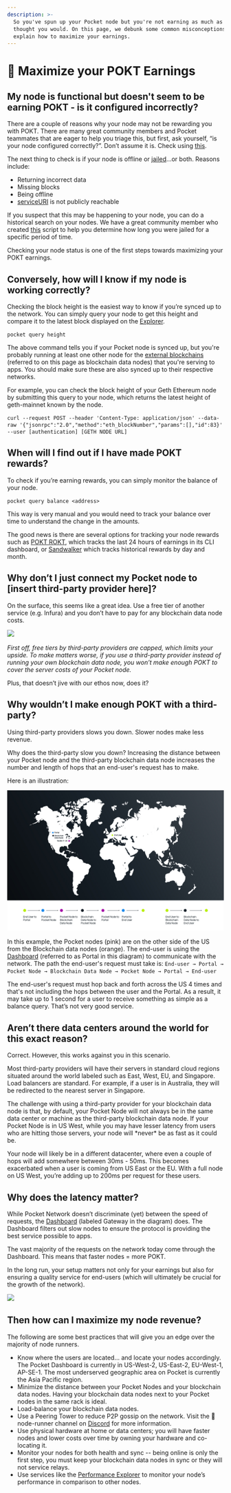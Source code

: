 ```yaml
---
description: >-
  So you've spun up your Pocket node but you're not earning as much as you
  thought you would. On this page, we debunk some common misconceptions and
  explain how to maximize your earnings.
---
```


# 🤑 Maximize your POKT Earnings

## My node is functional but doesn't seem to be earning POKT - is it configured incorrectly?

There are a couple of reasons why your node may not be rewarding you with POKT. There are many great community members and Pocket teammates that are eager to help you triage this, but first, ask yourself, “is your node configured correctly?”. Don’t assume it is. Check using [this](../../resources/faq/node-troubleshooting.md).

The next thing to check is if your node is offline or [jailed](../../main-concepts/glossary.md#jail)...or both. Reasons include:

* Returning incorrect data
* Missing blocks
* Being offline
* [serviceURI](../../main-concepts/glossary.md#serviceuri) is not publicly reachable

If you suspect that this may be happening to your node, you can do a historical search on your nodes. We have a great community member who created [this](https://forum.pokt.network/t/jailcounter-script/663) script to help you determine how long you were jailed for a specific period of time.

Checking your node status is one of the first steps towards maximizing your POKT earnings.

## Conversely, how will I know if my node is working correctly?

Checking the block height is the easiest way to know if you’re synced up to the network. You can simply query your node to get this height and compare it to the latest block displayed on the [Explorer](https://explorer.pokt.network/).

```text
pocket query height
```

The above command tells you if your Pocket node is synced up, but you're probably running at least one other node for the [external blockchains](../../resources/references/supported-blockchains.md) \(referred to on this page as blockchain data nodes\) that you're serving to apps. You should make sure these are also synced up to their respective networks.

For example, you can check the block height of your Geth Ethereum node by submitting this query to your node, which returns the latest height of geth-mainnet known by the node.

```text
curl --request POST --header 'Content-Type: application/json' --data-raw '{"jsonrpc":"2.0","method":"eth_blockNumber","params":[],"id":83}' --user [authentication] [GETH NODE URL]
```

## When will I find out if I have made POKT rewards?

To check if you’re earning rewards, you can simply monitor the balance of your node.

```text
pocket query balance <address>
```

This way is very manual and you would need to track your balance over time to understand the change in the amounts. 

The good news is there are several options for tracking your node rewards such as [POKT ROKT](https://github.com/BenVanGithub/POKT-ROKT), which tracks the last 24 hours of earnings in its CLI dashboard, or [Sandwalker](https://sandwalker.sbrk.org/explorer) which tracks historical rewards by day and month.

## Why don’t I just connect my Pocket node to \[insert third-party provider here\]?

On the surface, this seems like a great idea. Use a free tier of another service \(e.g. Infura\) and you don’t have to pay for any blockchain data node costs.

![](../../.gitbook/assets/0.gif)

_First off, free tiers by third-party providers are capped, which limits your upside. To make matters worse, if you use a third-party provider instead of running your own blockchain data node, you won’t make enough POKT to cover the server costs of your Pocket node._

Plus, that doesn’t jive with our ethos now, does it?

## Why wouldn’t I make enough POKT with a third-party?

Using third-party providers slows you down. Slower nodes make less revenue.

Why does the third-party slow you down? Increasing the distance between your Pocket node and the third-party blockchain data node increases the number and length of hops that an end-user's request has to make. 

Here is an illustration:

![](../../.gitbook/assets/pokt_worl-map.jpg)

In this example, the Pocket nodes \(pink\) are on the other side of the US from the Blockchain data nodes \(orange\). The end-user is using the [Dashboard](https://dashboard.pokt.network) \(referred to as Portal in this diagram\) to communicate with the network. The path the end-user's request must take is: `End-user → Portal → Pocket Node → Blockchain Data Node → Pocket Node → Portal → End-user`

The end-user's request must hop back and forth across the US 4 times and that's not including the hops between the user and the Portal. As a result, it may take up to 1 second for a user to receive something as simple as a balance query. That’s not very good service.

## Aren’t there data centers around the world for this exact reason?

Correct. However, this works against you in this scenario.

Most third-party providers will have their servers in standard cloud regions situated around the world labeled such as East, West, EU, and Singapore. Load balancers are standard. For example, if a user is in Australia, they will be redirected to the nearest server in Singapore.

The challenge with using a third-party provider for your blockchain data node is that, by default, your Pocket Node will not always be in the same data center or machine as the third-party blockchain data node. If your Pocket Node is in US West, while you may have lesser latency from users who are hitting those servers, your node will \*never\* be as fast as it could be.

Your node will likely be in a different datacenter, where even a couple of hops will add somewhere between 30ms - 50ms. This becomes exacerbated when a user is coming from US East or the EU. With a full node on US West, you’re adding up to 200ms per request for these users.

## Why does the latency matter?

While Pocket Network doesn’t discriminate \(yet\) between the speed of requests, the [Dashboard](https://dashboard.pokt.network) \(labeled Gateway in the diagram\) does. The Dashboard filters out slow nodes to ensure the protocol is providing the best service possible to apps.

The vast majority of the requests on the network today come through the Dashboard. This means that faster nodes = more POKT. 

In the long run, your setup matters not only for your earnings but also for ensuring a quality service for end-users \(which will ultimately be crucial for the growth of the network\).

![](../../.gitbook/assets/2.gif)

## Then how can I maximize my node revenue?

The following are some best practices that will give you an edge over the majority of node runners.

* Know where the users are located… and locate your nodes accordingly. The Pocket Dashboard is currently in US-West-2, US-East-2, EU-West-1, AP-SE-1. The most underserved geographic area on Pocket is currently the Asia Pacific region.
* Minimize the distance between your Pocket Nodes and your blockchain data nodes. Having your blockchain data nodes next to your Pocket nodes in the same rack is ideal.
* Load-balance your blockchain data nodes.
* Use a Peering Tower to reduce P2P gossip on the network. Visit the 🤖node-runner channel on [Discord](https://discord.gg/GSUDdhqtQ3) for more information.
* Use physical hardware at home or data centers; you will have faster nodes and lower costs over time by owning your hardware and co-locating it.
* Monitor your nodes for both health and sync -- being online is only the first step, you must keep your blockchain data nodes in sync or they will not service relays.
* Use services like the [Performance Explorer](https://c0d3r.org/PerfExplorer) to monitor your node’s performance in comparison to other nodes.

